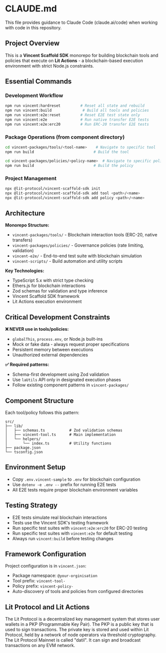 # CLAUDE.md

This file provides guidance to Claude Code (claude.ai/code) when working with code in this repository.

## Project Overview

This is a **Vincent Scaffold SDK** monorepo for building blockchain tools and policies that execute on **Lit Actions** - a blockchain-based execution environment with strict Node.js constraints.

## Essential Commands

### Development Workflow

```bash
npm run vincent:hardreset         # Reset all state and rebuild
npm run vincent:build              # Build all tools and policies
npm run vincent:e2e:reset         # Reset E2E test state only
npm run vincent:e2e               # Run native transfer E2E tests
npm run vincent:e2e:erc20         # Run ERC-20 transfer E2E tests
```

### Package Operations (from component directory)

```bash
cd vincent-packages/tools/<tool-name>    # Navigate to specific tool
npm run build                           # Build the tool

cd vincent-packages/policies/<policy-name>  # Navigate to specific policy
npm run build                           # Build the policy
```

### Project Management

```bash
npx @lit-protocol/vincent-scaffold-sdk init
npx @lit-protocol/vincent-scaffold-sdk add tool <path>/<name>
npx @lit-protocol/vincent-scaffold-sdk add policy <path>/<name>
```

## Architecture

**Monorepo Structure:**

- `vincent-packages/tools/` - Blockchain interaction tools (ERC-20, native transfers)
- `vincent-packages/policies/` - Governance policies (rate limiting, validation)
- `vincent-e2e/` - End-to-end test suite with blockchain simulation
- `vincent-scripts/` - Build automation and utility scripts

**Key Technologies:**

- TypeScript 5.x with strict type checking
- Ethers.js for blockchain interactions
- Zod schemas for validation and type inference
- Vincent Scaffold SDK framework
- Lit Actions execution environment

## Critical Development Constraints

**❌ NEVER use in tools/policies:**

- `globalThis`, `process.env`, or Node.js built-ins
- Mock or fake data - always request proper specifications
- Persistent memory between executions
- Unauthorized external dependencies

**✅ Required patterns:**

- Schema-first development using Zod validation
- Use `laUtils` API only in designated execution phases
- Follow existing component patterns in `vincent-packages/`

## Component Structure

Each tool/policy follows this pattern:

```
src/
├── lib/
│   ├── schemas.ts           # Zod validation schemas
│   ├── vincent-tool.ts      # Main implementation
│   └── helpers/
│       └── index.ts         # Utility functions
├── package.json
└── tsconfig.json
```

## Environment Setup

- Copy `.env.vincent-sample` to `.env` for blockchain configuration
- Use `dotenv -e .env --` prefix for running E2E tests
- All E2E tests require proper blockchain environment variables

## Testing Strategy

- E2E tests simulate real blockchain interactions
- Tests use the Vincent SDK's testing framework
- Run specific test suites with `vincent:e2e:erc20` for ERC-20 testing
- Run specific test suites with `vincent:e2e` for default testing
- Always run `vincent:build` before testing changes

## Framework Configuration

Project configuration is in `vincent.json`:

- Package namespace: `@your-orginisation`
- Tool prefix: `vincent-tool-`
- Policy prefix: `vincent-policy-`
- Auto-discovery of tools and policies from configured directories

## Lit Protocol and Lit Actions

The Lit Protocol is a decentralized key management system that stores user wallets in a PKP (Programmable Key Pair). The PKP is a public key that is used to sign transactions. The private key is stored and used within Lit Protocol, held by a network of node operators via threshold cryptography. The Lit Protocol Mainnet is called "datil". It can sign and broadcast transactions on any EVM network.
